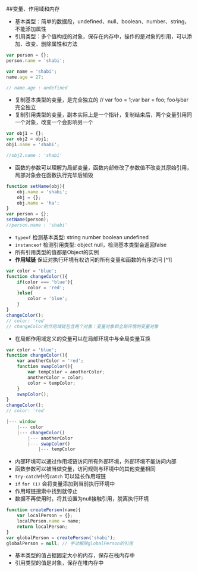 ##变量、作用域和内存

- 基本类型：简单的数据段，undefined、null、boolean、number、string，不能添加属性
- 引用类型：多个值构成的对象，保存在内存中，操作的是对象的引用，可以添加、改变、删除属性和方法

```js
var person = {};
person.name = 'shabi';

var name = 'shabi';
name.age = 27;

// name.age : undefined
```

- 复制基本类型的变量，是完全独立的 // var foo = 1;var bar = foo; foo与bar完全独立
- 复制引用类型的变量，副本实际上是一个指针，复制结束后，两个变量引用同一个对象，改变一个会影响另一个

```js
var obj1 = {};
var obj2 = obj1;
obj1.name = 'shabi';

//obj2.name : 'shabi'
```

- 函数的参数可以理解为局部变量，函数内部修改了参数值不改变其原始引用，局部对象会在函数执行完毕后销毁

```js
function setName(obj){
	obj.name = 'shabi';
	obj = {};
	obj.name = 'ha';
}
var person = {};
setName(person);
//person.name : 'shabi'
```

- `typeof` 检测基本类型: string number boolean undefined
- `instanceof` 检测引用类型: object null，检测基本类型会返回false
- 所有引用类型的值都是Object的实例
- **作用域链** 保证对执行环境有权访问的所有变量和函数的有序访问 [^1]

```js
var color = 'blue';
function changeColor(){
	if(color === 'blue'){
		color = 'red';
	}else{
		color = 'blue';
	}
}
changeColor();
// color: 'red'
// changeColor的作用域链包含两个对象：变量对象和全局环境的变量对象
```


- 在局部作用域定义的变量可以在局部环境中与全局变量互换

```js
var color = 'blue';
function changeColor(){
	var anotherColor = 'red';
	function swapColor(){
		var tempColor = anotherColor;
		anotherColor = color;
		color = tempColor;
	}
	swapColor();
}
changeColor();
// color: 'red'

|--- window
	|--- color
	|--- changeColor()
		|--- anotherColor
		|--- swapColor()
			|--- tempColor
```


- 内部环境可以通过作用域链访问所有外部环境，外部环境不能访问内部
- 函数参数可以被当做变量，访问规则与环境中的其他变量相同
- `try-catch`中的`catch` 可以延长作用域链
- `if` `for (i)` 会将变量添加到当前执行环境中
- 作用域链搜索中找到就停止
- 数据不再使用时，将其设置为null接触引用，脱离执行环境

```js
function createPerson(name){
	var localPerson = {};
	localPerson.name = name;
	return localPerson;
}
var globalPerson = createPerson('shabi');
globalPerson = null; // 手动解除globalPerson的引用
```


- 基本类型的值占据固定大小的内存，保存在栈内存中
- 引用类型的值是对象，保存在堆内存中